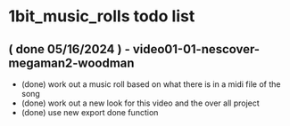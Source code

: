 # 1bit_music_rolls todo list

## ( done 05/16/2024 ) - video01-01-nescover-megaman2-woodman
  * (done) work out a music roll based on what there is in a midi file of the song
  * (done) work out a new look for this video and the over all project
  * (done) use new export done function
  

